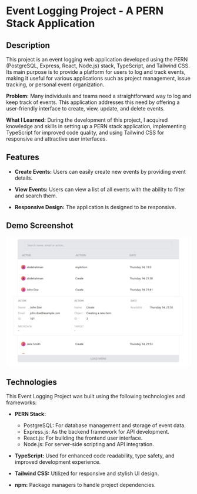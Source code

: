 # Event Logging Project - A PERN Stack Application

## Description

This project is an event logging web application developed using the PERN (PostgreSQL, Express, React, Node.js) stack, TypeScript, and Tailwind CSS. Its main purpose is to provide a platform for users to log and track events, making it useful for various applications such as project management, issue tracking, or personal event organization.


**Problem:** Many individuals and teams need a straightforward way to log and keep track of events. This application addresses this need by offering a user-friendly interface to create, view, update, and delete events.

**What I Learned:** During the development of this project, I acquired knowledge and skills in setting up a PERN stack application, implementing TypeScript for improved code quality, and using Tailwind CSS for responsive and attractive user interfaces.

## Features

- **Create Events:** Users can easily create new events by providing event details.

- **View Events:** Users can view a list of all events with the ability to filter and search them.

- **Responsive Design:** The application is designed to be responsive.

## Demo Screenshot

![Event Logging Project Demo](demo.JPG)

## Technologies

This Event Logging Project was built using the following technologies and frameworks:

- **PERN Stack:**
  - PostgreSQL: For database management and storage of event data.
  - Express.js: As the backend framework for API development.
  - React.js: For building the frontend user interface.
  - Node.js: For server-side scripting and API integration.

- **TypeScript:** Used for enhanced code readability, type safety, and improved development experience.

- **Tailwind CSS:** Utilized for responsive and stylish UI design.

- **npm:** Package managers to handle project dependencies.
